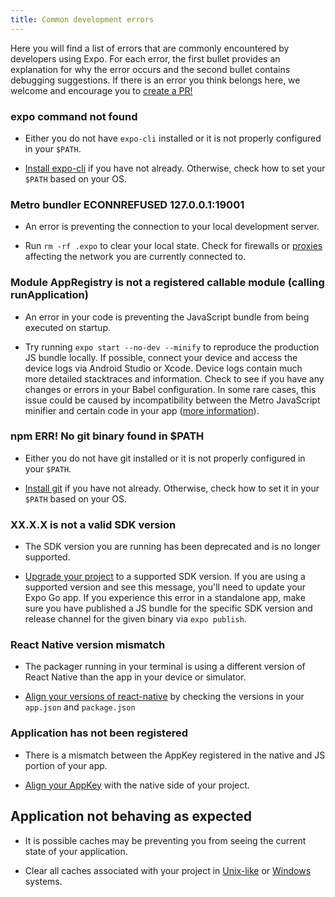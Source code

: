 ```yaml
---
title: Common development errors
---
```


Here you will find a list of errors that are commonly encountered by developers using Expo. For each error, the first bullet provides an explanation for why the error occurs and the second bullet contains debugging suggestions. If there is an error you think belongs here, we welcome and encourage you to [create a PR!](https://github.com/expo/expo/pulls)

### expo command not found

- Either you do not have `expo-cli` installed or it is not properly configured in your `$PATH`.

- [Install expo-cli](../get-started/installation.md) if you have not already. Otherwise, check how to set your `$PATH` based on your OS.

### Metro bundler ECONNREFUSED 127.0.0.1:19001

- An error is preventing the connection to your local development server.

- Run `rm -rf .expo` to clear your local state. Check for firewalls or [proxies](../guides/troubleshooting-proxies.md) affecting the network you are currently connected to.

### Module AppRegistry is not a registered callable module (calling runApplication)

- An error in your code is preventing the JavaScript bundle from being executed on startup.

- Try running `expo start --no-dev --minify` to reproduce the production JS bundle locally. If possible, connect your device and access the device logs via Android Studio or Xcode. Device logs contain much more detailed stacktraces and information. Check to see if you have any changes or errors in your Babel configuration. In some rare cases, this issue could be caused by incompatibility between the Metro JavaScript minifier and certain code in your app ([more information](https://forums.expo.io/t/change-minifierconfig-for-minify-uglify/36460/2)).

### npm ERR! No git binary found in \$PATH

- Either you do not have git installed or it is not properly configured in your `$PATH`.

- [Install git](https://git-scm.com/book/en/v2/Getting-Started-Installing-Git) if you have not already. Otherwise, check how to set it in your `$PATH` based on your OS.

### XX.X.X is not a valid SDK version

- The SDK version you are running has been deprecated and is no longer supported.

- [Upgrade your project](../workflow/upgrading-expo-sdk-walkthrough.md) to a supported SDK version. If you are using a supported version and see this message, you'll need to update your Expo Go app. If you experience this error in a standalone app, make sure you have published a JS bundle for the specific SDK version and release channel for the given binary via `expo publish`.

### React Native version mismatch

- The packager running in your terminal is using a different version of React Native than the app in your device or simulator.

- [Align your versions of react-native](../faq/react-native-version-mismatch) by checking the versions in your `app.json` and `package.json` 

### Application has not been registered

- There is a mismatch between the AppKey registered in the native and JS portion of your app.

- [Align your AppKey](../faq/application-has-not-been-registered) with the native side of your project.

## Application not behaving as expected

- It is possible caches may be preventing you from seeing the current state of your application.

- Clear all caches associated with your project in [Unix-like](../faq/clear-cache-macos-linux/) or [Windows](../faq/clear-cache-windows/) systems.